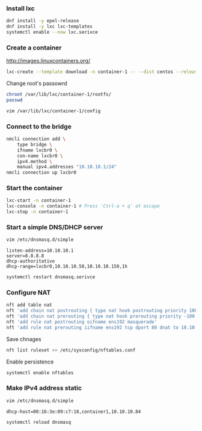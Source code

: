 ### Install lxc

```bash
dnf install -y epel-release
dnf install -y lxc lxc-templates
systemctl enable --now lxc.serivce
```

### Create a container

http://images.linuxcontainers.org/

```bash
lxc-create --template download -n container-1 -- --dist centos --release 8-Stream --arch amd64 --keyserver hkp://keyserver.ubuntu.com
```
Change root's passowrd

```bash
chroot /var/lib/lxc/container-1/rootfs/
passwd
```

```bash
vim /var/lib/lxc/container-1/config
```

### Connect to the bridge

```bash
nmcli connection add \
	type bridge \
	ifname lxcbr0 \
	con-name lxcbr0 \
	ipv4.method \
	manual ipv4.addresses "10.10.10.1/24"
nmcli connection up lxcbr0
```

### Start the container
```bash
lxc-start -n container-1
lxc-console -n container-1 # Press 'Ctrl-a + q' ot escape
lxc-stop -n container-1
```

### Start a simple DNS/DHCP server
```bash
vim /etc/dnsmasq.d/simple
```
```
listen-address=10.10.10.1
server=8.8.8.8
dhcp-authoritative
dhcp-range=lxcbr0,10.10.10.50,10.10.10.150,1h
```
```bash
systemctl restart dnsmasq.serivce
```

### Configure NAT

```bash
nft add table nat
nft 'add chain nat postrouting { type nat hook postrouting priority 100 ; }'
nft 'add chain nat prerouting { type nat hook prerouting priority -100 ; }'
nft 'add rule nat postrouting oifname ens192 masquerade'
nft 'add rule nat prerouting iifname ens192 tcp dport 80 dnat to 10.10.10.84:8000'
```
Save chnages
```bash
nft list ruleset >> /etc/sysconfig/nftables.conf
```
Enable persistence
```bash
systemctl enable nftables
```

### Make IPv4 address static
```bash
vim /etc/dnsmasq.d/simple
```
```
dhcp-host=00:16:3e:09:c7:18,container1,10.10.10.84
```
```bash
systemctl reload dnsmasq
```